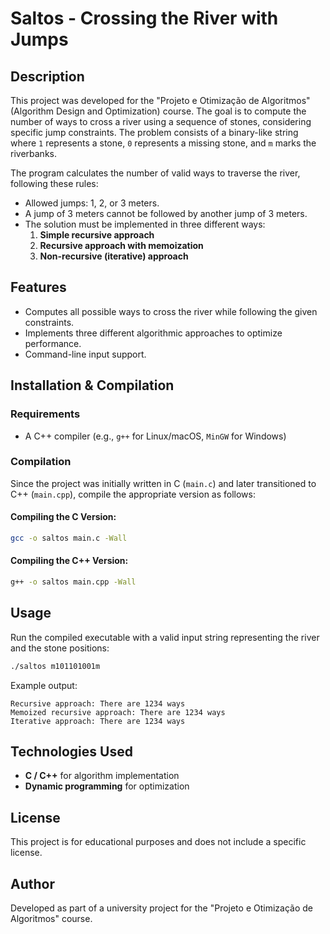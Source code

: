 # Saltos - Crossing the River with Jumps

## Description
This project was developed for the "Projeto e Otimização de Algoritmos" (Algorithm Design and Optimization) course. The goal is to compute the number of ways to cross a river using a sequence of stones, considering specific jump constraints. The problem consists of a binary-like string where `1` represents a stone, `0` represents a missing stone, and `m` marks the riverbanks.

The program calculates the number of valid ways to traverse the river, following these rules:
- Allowed jumps: 1, 2, or 3 meters.
- A jump of 3 meters cannot be followed by another jump of 3 meters.
- The solution must be implemented in three different ways:
  1. **Simple recursive approach**
  2. **Recursive approach with memoization**
  3. **Non-recursive (iterative) approach**

## Features
- Computes all possible ways to cross the river while following the given constraints.
- Implements three different algorithmic approaches to optimize performance.
- Command-line input support.

## Installation & Compilation
### Requirements
- A C++ compiler (e.g., `g++` for Linux/macOS, `MinGW` for Windows)

### Compilation
Since the project was initially written in C (`main.c`) and later transitioned to C++ (`main.cpp`), compile the appropriate version as follows:

#### Compiling the C Version:
```sh
gcc -o saltos main.c -Wall
```

#### Compiling the C++ Version:
```sh
g++ -o saltos main.cpp -Wall
```

## Usage
Run the compiled executable with a valid input string representing the river and the stone positions:

```sh
./saltos m101101001m
```

Example output:
```
Recursive approach: There are 1234 ways
Memoized recursive approach: There are 1234 ways
Iterative approach: There are 1234 ways
```

## Technologies Used
- **C / C++** for algorithm implementation
- **Dynamic programming** for optimization

## License
This project is for educational purposes and does not include a specific license.

## Author
Developed as part of a university project for the "Projeto e Otimização de Algoritmos" course.


